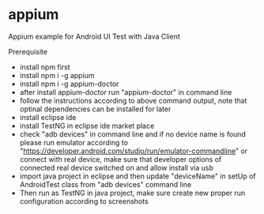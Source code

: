 # appium
Appium example for Android UI Test with Java Client

Prerequisite

* install npm first
* install npm i -g appium
* install npm i -g appium-doctor
* after install appium-doctor run "appium-doctor" in command line
* follow the instructions according to above command output, note that optinal dependencies can be installed for later
* install eclipse ide
* install TestNG in eclipse ide market place
* check "adb devices" in command line and if no device name is found please run emulator according to "https://developer.android.com/studio/run/emulator-commandline" or connect with real device, make sure that developer options of connected real device switched on and allow install via usb
* import java project in eclipse and then update "deviceName" in setUp of AndroidTest class from "adb devices" command line
* Then run as TestNG in java project, make sure create new proper run configuration according to screenshots
